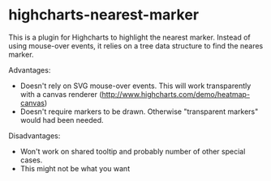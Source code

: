 highcharts-nearest-marker
==================

This is a plugin for Highcharts to highlight the nearest marker. Instead of using mouse-over events, it relies on a tree data structure to find the neares marker.

Advantages:
- Doesn't rely on SVG mouse-over events. This will work transparently with a canvas renderer (http://www.highcharts.com/demo/heatmap-canvas)
- Doesn't require markers to be drawn. Otherwise "transparent markers" would had been needed.

Disadvantages:
- Won't work on shared tooltip and probably number of other special cases.
- This might not be what you want
